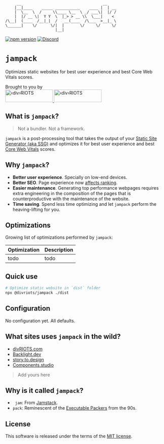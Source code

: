 ```
     __                                    __    
    |__|____    _____ ___________    ____ |  | __
    |  \__  \  /     \\____ \__  \ _/ ___\|  |/ /
    |  |/ __ \|  Y Y  \  |_> > __ \\  \___|    < 
/\__|  (____  /__|_|  /   __(____  /\___  >__|_ \
\______|    \/      \/|  |       \/     \/     \/
                      |__|
```
[![npm version](https://img.shields.io/npm/v/@divriots/jampack)](https://npmjs.org/package/@divriots/jampack) 
[![Discord](https://img.shields.io/badge/chat-discord-blue?style=flat&logo=discord)](https://discord.gg/XkQxSU9)

# `jampack`

Optimizes static websites for best user experience and best Core Web Vitals scores.

<div>
  <div>Brought to you by</div>
  <a href="https://divRIOTS.com#gh-light-mode-only">
    <img width="150" height="40" src="https://divRIOTS.com/divriots.svg" alt="‹div›RIOTS" />
  </a>
  <a href="https://divRIOTS.com#gh-dark-mode-only">
    <img width="150" height="40" src="https://divRIOTS.com/divriots-dark.svg" alt="‹div›RIOTS" />
  </a>
</div>

## What is `jampack`?

> Not a bundler. Not a framework.

`jampack` is a post-processing tool that takes the output of your [Static Site Generator (aka SSG)](https://jamstack.org/generators/) and optimizes it for best user experience and best [Core Web Vitals](https://web.dev/learn-core-web-vitals/) scores.

## Why `jampack`?

- **Better user experience**. Specially on low-end devices.
- **Better SEO**. Page experience now [affects ranking](https://developers.google.com/search/docs/appearance/page-experience).
- **Easier maintenance**. Generating top performance webpages requires extra engineering in the composition of the pages that is counterproductive with the maintenance of the website.
- **Time saving**. Spend less time optimizing and let `jampack` perform the heaving-lifting for you.

## Optimizations

Growing list of optimizations performed by `jampack`:

| Optimization  |  Description  |
| ------------- | ------------- |
| todo              |   todo            |

## Quick use

```sh
# Optimize static website in `dist` folder
npx @divriots/jampack ./dist
```

## Configuration

No configuration yet. All defaults.

## What sites uses `jampack` in the wild?

- [divRIOTS.com](https://divRIOTS.com)
- [Backlight.dev](https://backlight.dev)
- [story.to.design](https://story.to.design)
- [Components.studio](https://components.studio)
> Add yours here

## Why is it called `jampack`?

- ` jam`: From [Jamstack](https://en.wikipedia.org/wiki/Jamstack).
- `pack`: Reminescent of the [Executable Packers](https://en.wikipedia.org/wiki/Executable_compression#List_of_executable_packers) from the 90s.

## License

This software is released under the terms of the [MIT license](https://github.com/divriots/jampack/blob/main/LICENSE).

